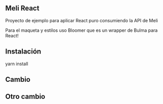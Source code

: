 ## Meli React

Proyecto de ejemplo para aplicar React puro consumiendo la API de Meli

Para el maqueta y estilos uso Bloomer que es un wrapper de Bulma para React!

## Instalación
yarn install


## Cambio

## Otro cambio